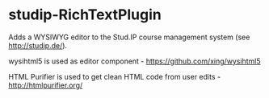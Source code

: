 studip-RichTextPlugin
=====================

Adds a WYSIWYG editor to the Stud.IP course management system (see http://studip.de/).

wysihtml5 is used as editor component - https://github.com/xing/wysihtml5

HTML Purifier is used to get clean HTML code from user edits - http://htmlpurifier.org/
